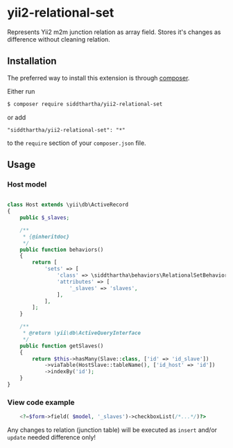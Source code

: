 # yii2-relational-set
Represents Yii2 m2m junction relation as array field. Stores it's changes as difference without cleaning relation.

## Installation

The preferred way to install this extension is through [composer](http://getcomposer.org/download/).

Either run

```bash
$ composer require siddthartha/yii2-relational-set
```

or add

```
"siddthartha/yii2-relational-set": "*"
```

to the `require` section of your `composer.json` file.

## Usage

### Host model
```php

class Host extends \yii\db\ActiveRecord
{
    public $_slaves;

    /**
     * {@inheritdoc}
     */
    public function behaviors()
    {
        return [
            'sets' => [
                'class' => \siddthartha\behaviors\RelationalSetBehavior::class,
                'attributes' => [
                    '_slaves' => 'slaves',
                ],
            ],
        ];
    }

    /**
     * @return \yii\db\ActiveQueryInterface
     */
    public function getSlaves()
    {
        return $this->hasMany(Slave::class, ['id' => 'id_slave'])
            ->viaTable(HostSlave::tableName(), ['id_host' => 'id'])
            ->indexBy('id');
    }
}
```

### View code example
```php
    <?=$form->field( $model, '_slaves')->checkboxList(/*...*/)?>
```
Any changes to relation (junction table) will be executed as `insert` and/or `update` needed difference only! 